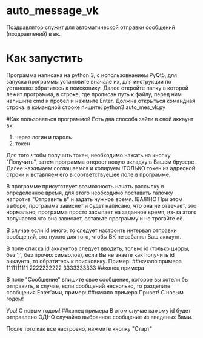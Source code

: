 # auto_message_vk
Поздравлятор служит для автоматической отправки сообщений (поздравлений) в вк.

# Как запустить
Программа написана на python 3, с использовнанием PyQt5, для запуска программы установите вначале их, для инструкции по установке обратитесь к поисковику.
Далее откройте папку в которой лежит программа, в строке, где прописан путь к файлу, перед ним напишите cmd и пробел и нажмите Enter. Должна открыться командная строка. в командной строке пишите: python3 auto_mes_vk.py

#Как пользоваться программой
Есть два способа зайти в свой аккаунт вк: 
1. через логин и пароль
2. токен

Для того чтобы получить токен, необходимо нажать на кнопку "Получить", затем программа откроет новую вкладку в Вашем брузере. Далее нажимаем соглашаемся и копируем !ТОЛЬКО токен из адресной строки и вставляем его в соответствуещее поле в программе.

В программе присутствует возможность начать рассылку в определенное время, для этого необходимо поставить галочку напротив "Отправить в" и задать нужное время.
!ВАЖНО При этом выборе, программа зависнет и будет написано, что она не отвечает, это нормально, программа просто засыпает на заданное время, из-за этого получается что она зависает, оставьте программу и не трогайте её.

В случае если id много, то следует настроить интервал отправки сообщений, это нужно для того, чтобы ВК не забанил Ваш аккаунт.

В поле списка id аккаунтов следует вводить, только id (только цифры, без ';', без прочих символов), если Вы не знаете как получить id аккаунта, то обратитесь к поисковику. Пример:
##начало примера
1111111111
2222222222
3333333333
##конец примера

В поле "Сообщение" впишите свое сообщение, которое вы хотели бы отправить, в случае, если сообщений несколько, то разделите сообщения Enter'ами, пример:
##начало примера
Привет! С новым годом!

Ура! С новым годом!
##конец примера
В этом случае кажому id будет отправлено ОДНО случайно выбранное сообщение из введеных Вами.

После того как все настроено, нажмите кнопку "Старт"
